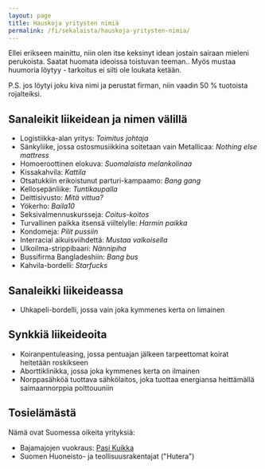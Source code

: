 ```yaml
---
layout: page
title: Hauskoja yritysten nimiä
permalink: /fi/sekalaista/hauskoja-yritysten-nimia/
---
```


Ellei erikseen mainittu, niin olen itse keksinyt idean jostain sairaan mieleni perukoista. Saatat
huomata ideoissa toistuvan teeman.. Myös mustaa huumoria löytyy - tarkoitus ei silti ole loukata ketään.

P.S. jos löytyi joku kiva nimi ja perustat firman, niin vaadin 50 % tuotoista rojalteiksi.


Sanaleikit liikeidean ja nimen välillä
--------------------------------------

- Logistiikka-alan yritys: *Toimitus johtaja*
- Sänkyliike, jossa ostosmusiikkina soitetaan vain Metallicaa: *Nothing else mattress*
- Homoeroottinen elokuva: *Suomalaista melankolinaa*
- Kissakahvila: *Kattila*
- Otsatukkiin erikoistunut parturi-kampaamo: *Bang gang*
- Kellosepänliike: *Tuntikaupalla*
- Deittisivusto: *Mitä vittua?*
- Yökerho: *Baila10*
- Seksivalmennuskursseja: *Coitus-koitos*
- Turvallinen paikka itsensä viiltelylle: *Harmin paikka*
- Kondomeja: *Pilit pussiin*
- Interracial aikuisviihdettä: *Mustaa valkoisella*
- Ulkoilma-strippibaari: *Nännipiha*
- Bussifirma Bangladeshiin: *Bang bus*
- Kahvila-bordelli: *Starfucks*


Sanaleikki liikeideassa
-----------------------

- Uhkapeli-bordelli, jossa vain joka kymmenes kerta on limainen


Synkkiä liikeideoita
--------------------

- Koiranpentuleasing, jossa pentuajan jälkeen tarpeettomat koirat heitetään roskikseen
- Aborttiklinikka, jossa joka kymmenes kerta on ilmainen
- Norppasähköä tuottava sähkölaitos, joka tuottaa energiansa heittämällä saimaannorppia polttouuniin


Tosielämästä
------------

Nämä ovat Suomessa oikeita yrityksiä:

- Bajamajojen vuokraus: [Pasi Kuikka](https://pasikuikka.fi/)
- Suomen Huoneisto- ja teollisuusrakentajat ("Hutera")

